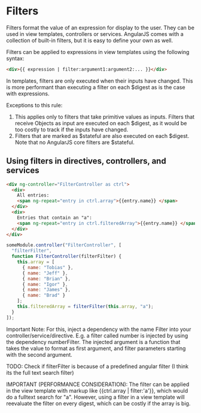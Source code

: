 # Filters

Filters format the value of an expression for display to the user. They can be used in view templates, controllers or services. AngularJS comes with a collection of built-in filters, but it is easy to define your own as well.

Filters can be applied to expressions in view templates using the following syntax:

```html
<div>{{ expression | filter:argument1:argument2:... }}</div>
```

In templates, filters are only executed when their inputs have changed. This is more performant than executing a filter on each \$digest as is the case with expressions.

Exceptions to this rule:

1. This applies only to filters that take primitive values as inputs. Filters that receive Objects as input are executed on each \$digest, as it would be too costly to track if the inputs have changed.
2. Filters that are marked as $stateful are also executed on each $digest. Note that no AngularJS core filters are \$stateful.

## Using filters in directives, controllers, and services

```html
<div ng-controller="FilterController as ctrl">
  <div>
    All entries:
    <span ng-repeat="entry in ctrl.array">{{entry.name}} </span>
  </div>
  <div>
    Entries that contain an "a":
    <span ng-repeat="entry in ctrl.filteredArray">{{entry.name}} </span>
  </div>
</div>
```

```js
someModule.controller("FilterController", [
  "filterFilter",
  function FilterController(filterFilter) {
    this.array = [
      { name: "Tobias" },
      { name: "Jeff" },
      { name: "Brian" },
      { name: "Igor" },
      { name: "James" },
      { name: "Brad" }
    ];
    this.filteredArray = filterFilter(this.array, "a");
  }
]);
```

Important Note: For this, inject a dependency with the name <filterName>Filter into your controller/service/directive. E.g. a filter called number is injected by using the dependency numberFilter. The injected argument is a function that takes the value to format as first argument, and filter parameters starting with the second argument.

TODO: Check if filterFilter is because of a predefined angular filter (I think its the full text search filter)

IMPORTANT (PERFORMANCE CONSIDERATION):
The filter can be applied in the view template with markup like {{ctrl.array | filter:'a'}}, which would do a fulltext search for "a". However, using a filter in a view template will reevaluate the filter on every digest, which can be costly if the array is big.
